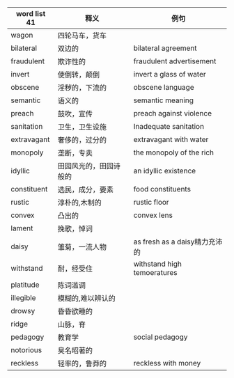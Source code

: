 
| word list 41 | 释义          | 例句                          |
| ------------ | ----------- | --------------------------- |
| wagon        | 四轮马车，货车     |                             |
| bilateral    | 双边的         | bilateral agreement         |
| fraudulent   | 欺诈性的        | fraudulent advertisement    |
| invert       | 使倒转，颠倒      | invert a glass of water     |
| obscene      | 淫秽的，下流的     | obscene language            |
| semantic     | 语义的         | semantic meaning            |
| preach       | 鼓吹，宣传       | preach against violence     |
| sanitation   | 卫生，卫生设施     | Inadequate sanitation       |
| extravagant  | 奢侈的，过分的     | extravagant with water      |
| monopoly     | 垄断，专卖       | the monopoly of the rich    |
| idyllic      | 田园风光的，田园诗般的 | an idyllic existence        |
| constituent  | 选民，成分，要素    | food constituents           |
| rustic       | 淳朴的,木制的     | rustic floor                |
| convex       | 凸出的         | convex lens                 |
| lament       | 挽歌，悼词       |                             |
| daisy        | 雏菊，一流人物     | as fresh as a daisy精力充沛的    |
| withstand    | 耐，经受住       | withstand high temoeratures |
| platitude    | 陈词滥调        |                             |
| illegible    | 模糊的,难以辨认的   |                             |
| drowsy       | 昏昏欲睡的       |                             |
| ridge        | 山脉，脊        |                             |
| pedagogy     | 教育学         | social pedagogy             |
| notorious    | 臭名昭著的       |                             |
| reckless     | 轻率的，鲁莽的     | reckless with money         |
